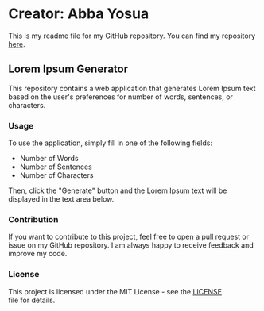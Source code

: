 # Creator: Abba Yosua

This is my readme file for my GitHub repository. You can find my repository [here](https://github.com/abbayosua).

## Lorem Ipsum Generator

This repository contains a web application that generates Lorem Ipsum text based on the user's preferences for number of words, sentences, or characters.

### Usage

To use the application, simply fill in one of the following fields:

- Number of Words
- Number of Sentences
- Number of Characters

Then, click the "Generate" button and the Lorem Ipsum text will be displayed in the text area below.

### Contribution

If you want to contribute to this project, feel free to open a pull request or issue on my GitHub repository. I am always happy to receive feedback and improve my code.

### License

This project is licensed under the MIT License - see the [LICENSE](LICENSE) file for details.